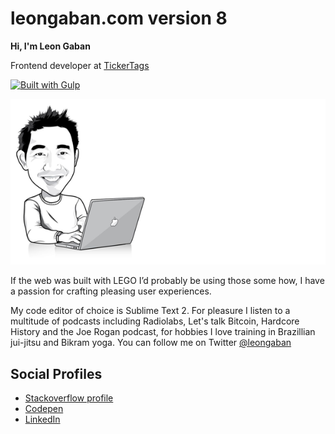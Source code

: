 leongaban.com version 8
================
<strong>Hi, I'm Leon Gaban</strong>
<p>Frontend developer at <a href="http://tickertags">TickerTags</a></p>

[![Built with Gulp](https://raw.githubusercontent.com/gulpjs/gulp/e2dd2b6c66409f59082c24585c6989244793d132/built-with-gulp.png)](http://gulpjs.com/)

![Leon Gaban](https://raw.githubusercontent.com/leongaban/leongaban-8/master/assets/imgs/logo%402x.png)

<p>If the web was built with LEGO I’d probably be using those some how, I have a passion for crafting pleasing user experiences.</p>

<p>My code editor of choice is Sublime Text 2. For pleasure I listen to a multitude of podcasts including Radiolabs, Let's talk Bitcoin, Hardcore History and the Joe Rogan podcast, for hobbies I love training in Brazillian jui-jitsu and Bikram yoga. You can follow me on Twitter <a href="https://twitter.com/leongaban">@leongaban</a></p>

## Social Profiles
<ul>
    <li>
        <a href="http://stackoverflow.com/users/168738/leon-gaban">Stackoverflow profile</a>    
    </li>
    <li>
        <a href="http://codepen.io/leongaban/">Codepen</a>
    </li>
    <li>
        <a href="https://www.linkedin.com/in/leongaban">LinkedIn</a>   
    </li>
</ul>
